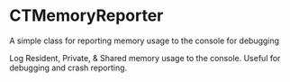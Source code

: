 # CTMemoryReporter
A simple class for reporting memory usage to the console for debugging

Log Resident, Private, & Shared memory usage to the console. Useful for debugging and crash reporting.
